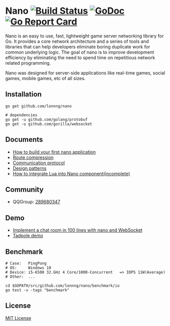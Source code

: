 # Nano [![Build Status](https://travis-ci.org/lonnng/nano.svg?branch=master)](https://travis-ci.org/lonnng/nano) [![GoDoc](https://godoc.org/github.com/lonnng/nano?status.svg)](https://godoc.org/github.com/lonnng/nano) [![Go Report Card](https://goreportcard.com/badge/github.com/lonnng/nano)](https://goreportcard.com/report/github.com/lonnng/nano)

Nano is an easy to use, fast, lightweight game server networking library for Go.
It provides a core network architecture and a series of tools and libraries that
can help developers eliminate boring duplicate work for common underlying logic.
The goal of nano is to improve development efficiency by eliminating the need to
spend time on repetitious network related programming.

Nano was designed for server-side applications like real-time games, social games,
mobile games, etc of all sizes.

## Installation

```shell
go get github.com/lonnng/nano

# dependencies
go get -u github.com/golang/protobuf
go get -u github.com/gorilla/websocket
```

## Documents

- [How to build your first nano application](./docs/get_started.md)
- [Route compression](./docs/route_compression.md)
- [Communication protocol](./docs/communication_protocol.md)
- [Design patterns](./docs/design_patterns.md)
- [How to integrate Lua into Nano component(incomplete)](.)

## Community
- QQGroup: [289680347](https://jq.qq.com/?_wv=1027&k=4EMMaha)

## Demo

- [Implement a chat room in 100 lines with nano and WebSocket](./examples/demo/chat)
- [Tadpole demo](./examples/demo/tadpole)

## Benchmark

```shell
# Case:   PingPong
# OS:     Windows 10
# Device: i5-6500 32.GHz 4 Core/1000-Concurrent   => IOPS 11W(Average)
# Other:  ...

cd $GOPATH/src/github.com/lonnng/nano/benchmark/io
go test -v -tags "benchmark"
```

## License

[MIT License](./LICENSE)

